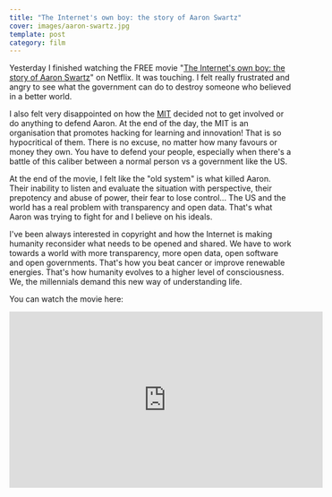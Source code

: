 ```yaml
---
title: "The Internet's own boy: the story of Aaron Swartz"
cover: images/aaron-swartz.jpg
template: post
category: film
---
```


Yesterday I finished watching the FREE movie "[The Internet's own boy: the story of Aaron Swartz](http://www.imdb.com/title/tt3268458/)" on Netflix. It was touching. I felt really frustrated and angry to see what the government can do to destroy someone who believed in a better world.

I also felt very disappointed on how the [MIT](http://web.mit.edu/) decided not to get involved or do anything to defend Aaron. At the end of the day, the MIT is an organisation that promotes hacking for learning and innovation! That is so hypocritical of them. There is no excuse, no matter how many favours or money they own. You have to defend your people, especially when there's a battle of this caliber between a normal person vs a government like the US.

At the end of the movie, I felt like the "old system" is what killed Aaron. Their inability to listen and evaluate the situation with perspective, their prepotency and abuse of power, their fear to lose control... The US and the world has a real problem with transparency and open data. That's what Aaron was trying to fight for and I believe on his ideals.

I've been always interested in copyright and how the Internet is making humanity reconsider what needs to be opened and shared. We have to work towards a world with more transparency, more open data, open software and open governments. That's how you beat cancer or improve renewable energies. That's how humanity evolves to a higher level of consciousness. We, the millennials demand this new way of understanding life.

You can watch the movie here:

<iframe width="560" height="315" src="https://www.youtube.com/embed/3Q6Fzbgs_Lg" frameborder="0" allow="accelerometer; autoplay; encrypted-media; gyroscope; picture-in-picture" allowfullscreen></iframe>
